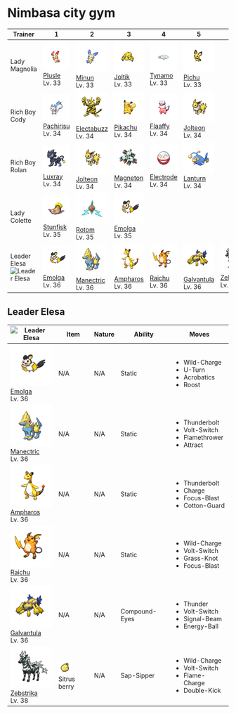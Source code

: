 # Nimbasa city gym

| Trainer                                                                                        | 1                                                                                  | 2                                                                                    | 3                                                                                | 4                                                                                  | 5                                                                                    | 6                                                                                  |
| ---------------------------------------------------------------------------------------------- | ---------------------------------------------------------------------------------- | ------------------------------------------------------------------------------------ | -------------------------------------------------------------------------------- | ---------------------------------------------------------------------------------- | ------------------------------------------------------------------------------------ | ---------------------------------------------------------------------------------- |
| Lady Magnolia                                                                                  | ![plusle](../../img/pokemon/311.png) <br/>[Plusle](/pokemon/311) <br/>Lv. 33       | ![minun](../../img/pokemon/312.png) <br/>[Minun](/pokemon/312) <br/>Lv. 33           | ![joltik](../../img/pokemon/595.png) <br/>[Joltik](/pokemon/595) <br/>Lv. 33     | ![tynamo](../../img/pokemon/602.png) <br/>[Tynamo](/pokemon/602) <br/>Lv. 33       | ![pichu](../../img/pokemon/172.png) <br/>[Pichu](/pokemon/172) <br/>Lv. 33           |
| Rich Boy Cody                                                                                  | ![pachirisu](../../img/pokemon/417.png) <br/>[Pachirisu](/pokemon/417) <br/>Lv. 34 | ![electabuzz](../../img/pokemon/125.png) <br/>[Electabuzz](/pokemon/125) <br/>Lv. 34 | ![pikachu](../../img/pokemon/025.png) <br/>[Pikachu](/pokemon/025) <br/>Lv. 34   | ![flaaffy](../../img/pokemon/180.png) <br/>[Flaaffy](/pokemon/180) <br/>Lv. 34     | ![jolteon](../../img/pokemon/135.png) <br/>[Jolteon](/pokemon/135) <br/>Lv. 34       |
| Rich Boy Rolan                                                                                 | ![luxray](../../img/pokemon/405.png) <br/>[Luxray](/pokemon/405) <br/>Lv. 34       | ![jolteon](../../img/pokemon/135.png) <br/>[Jolteon](/pokemon/135) <br/>Lv. 34       | ![magneton](../../img/pokemon/082.png) <br/>[Magneton](/pokemon/082) <br/>Lv. 34 | ![electrode](../../img/pokemon/101.png) <br/>[Electrode](/pokemon/101) <br/>Lv. 34 | ![lanturn](../../img/pokemon/171.png) <br/>[Lanturn](/pokemon/171) <br/>Lv. 34       |
| Lady Colette                                                                                   | ![stunfisk](../../img/pokemon/618.png) <br/>[Stunfisk](/pokemon/618) <br/>Lv. 35   | ![rotom](../../img/pokemon/479.png) <br/>[Rotom](/pokemon/479) <br/>Lv. 35           | ![emolga](../../img/pokemon/587.png) <br/>[Emolga](/pokemon/587) <br/>Lv. 35     |
| Leader Elesa<br/> ![Leader Elesa](https://play.pokemonshowdown.com/sprites/trainers/elesa.png) | ![emolga](../../img/pokemon/587.png) <br/>[Emolga](/pokemon/587) <br/>Lv. 36       | ![manectric](../../img/pokemon/310.png) <br/>[Manectric](/pokemon/310) <br/>Lv. 36   | ![ampharos](../../img/pokemon/181.png) <br/>[Ampharos](/pokemon/181) <br/>Lv. 36 | ![raichu](../../img/pokemon/026.png) <br/>[Raichu](/pokemon/026) <br/>Lv. 36       | ![galvantula](../../img/pokemon/596.png) <br/>[Galvantula](/pokemon/596) <br/>Lv. 36 | ![zebstrika](../../img/pokemon/523.png) <br/>[Zebstrika](/pokemon/523) <br/>Lv. 38 |

## Leader Elesa

| ![Leader Elesa](https://play.pokemonshowdown.com/sprites/trainers/elesa.png)         | Item                                                                 | Nature | Ability       | Moves                                                                                      |
| ------------------------------------------------------------------------------------ | -------------------------------------------------------------------- | ------ | ------------- | ------------------------------------------------------------------------------------------ |
| ![emolga](../../img/pokemon/587.png) <br/>[Emolga](/pokemon/587) <br/>Lv. 36         | N/A                                                                  | N/A    | Static        | <ul><li>Wild-Charge</li><li>U-Turn</li><li>Acrobatics</li><li>Roost</li></ul>              |
| ![manectric](../../img/pokemon/310.png) <br/>[Manectric](/pokemon/310) <br/>Lv. 36   | N/A                                                                  | N/A    | Static        | <ul><li>Thunderbolt</li><li>Volt-Switch</li><li>Flamethrower</li><li>Attract</li></ul>     |
| ![ampharos](../../img/pokemon/181.png) <br/>[Ampharos](/pokemon/181) <br/>Lv. 36     | N/A                                                                  | N/A    | Static        | <ul><li>Thunderbolt</li><li>Charge</li><li>Focus-Blast</li><li>Cotton-Guard</li></ul>      |
| ![raichu](../../img/pokemon/026.png) <br/>[Raichu](/pokemon/026) <br/>Lv. 36         | N/A                                                                  | N/A    | Static        | <ul><li>Wild-Charge</li><li>Volt-Switch</li><li>Grass-Knot</li><li>Focus-Blast</li></ul>   |
| ![galvantula](../../img/pokemon/596.png) <br/>[Galvantula](/pokemon/596) <br/>Lv. 36 | N/A                                                                  | N/A    | Compound-Eyes | <ul><li>Thunder</li><li>Volt-Switch</li><li>Signal-Beam</li><li>Energy-Ball</li></ul>      |
| ![zebstrika](../../img/pokemon/523.png) <br/>[Zebstrika](/pokemon/523) <br/>Lv. 38   | ![sitrus-berry](../../img/items/sitrus-berry.png) <br/> Sitrus berry | N/A    | Sap-Sipper    | <ul><li>Wild-Charge</li><li>Volt-Switch</li><li>Flame-Charge</li><li>Double-Kick</li></ul> |